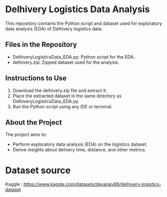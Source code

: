 # Delhivery Logistics Data Analysis

This repository contains the Python script and dataset used for exploratory data analysis (EDA) of Delhivery logistics data.

## Files in the Repository
- DelhiveryLogisticsData_EDA.py: Python script for the EDA.
- delhivery.zip: Zipped dataset used for the analysis.

## Instructions to Use
1. Download the delhivery.zip file and extract it.
2. Place the extracted dataset in the same directory as DelhiveryLogisticsData_EDA.py.
3. Run the Python script using any IDE or terminal.

## About the Project
The project aims to:
- Perform exploratory data analysis (EDA) on the logistics dataset.
- Derive insights about delivery time, distance, and other metrics.

# Dataset source
Kaggle : https://www.kaggle.com/datasets/devarajv88/delhivery-logistics-dataset 
